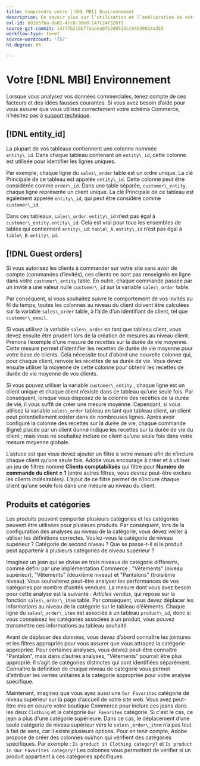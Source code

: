```yaml
---
title: Comprendre votre [!DNL MBI] Environnement
description: En savoir plus sur l’utilisation et l’amélioration de votre [!DNL MBI] environnement.
exl-id: 601b5fba-da02-4cc8-96ed-147c24f326f9
source-git-commit: 14777b216bf7aaeea0fb2d0513cc94539034a359
workflow-type: tm+mt
source-wordcount: '757'
ht-degree: 0%

---
```


# Votre [!DNL MBI] Environnement

Lorsque vous analysez vos données commerciales, tenez compte de ces facteurs et des idées fausses courantes. Si vous avez besoin d’aide pour vous assurer que vous utilisez correctement votre schéma Commerce, n’hésitez pas à [support technique](https://experienceleague.adobe.com/docs/commerce-knowledge-base/kb/troubleshooting/miscellaneous/mbi-service-policies.html?lang=en).

## [!DNL entity\_id]

La plupart de vos tableaux contiennent une colonne nommée `entity\_id`. Dans chaque tableau contenant un `entity\_id`, cette colonne est utilisée pour identifier les lignes uniques.

Par exemple, chaque ligne du `sales\_order` table est un ordre unique. La clé Principale de ce tableau est appelée `entity\_id`. Cette colonne peut être considérée comme `order\_id`. Dans une table séparée, `customer\_entity`, chaque ligne représente un client unique. La clé Principale de ce tableau est également appelée `entity\_id`, qui peut être considéré comme `customer\_id`.

Dans ces tableaux, `sales\_order.entity\_id` n’est pas égal à `customer\_entity.entity\_id`. Cela est vrai pour tous les ensembles de tables qui contiennent `entity\_id`: `table\_A.entity\_id` n’est pas égal à `table\_B.entity\_id`.

## [!DNL Guest orders]

Si vous autorisez les clients à commander sur votre site sans avoir de compte (commandes d’invités), ces clients ne sont pas renseignés en ligne dans votre `customer\_entity` table. En outre, chaque commande passée par un invité a une valeur nulle `customer\_id` sur la variable `sales\_order` table.

Par conséquent, si vous souhaitez suivre le comportement de vos invités au fil du temps, toutes les colonnes au niveau du client doivent être calculées sur la variable `sales\_order` table, à l’aide d’un identifiant de client, tel que `customer\_email`.

Si vous utilisez la variable `sales\_order` en tant que tableau client, vous devez ensuite être prudent lors de la création de mesures au niveau client. Prenons l’exemple d’une mesure de recettes sur la durée de vie moyenne. Cette mesure permet d’identifier les recettes de durée de vie moyenne pour votre base de clients. Cela nécessite tout d’abord une nouvelle colonne qui, pour chaque client, renvoie les recettes de sa durée de vie. Vous devez ensuite utiliser la moyenne de cette colonne pour obtenir les recettes de durée de vie moyenne de vos clients.

Si vous pouvez utiliser la variable `customer\_entity` , chaque ligne est un client unique et chaque client n’existe dans ce tableau qu’une seule fois. Par conséquent, lorsque vous disposez de la colonne des recettes de la durée de vie, il vous suffit de créer une mesure moyenne. Cependant, si vous utilisez la variable `sales\_order` tableau en tant que tableau client, un client peut potentiellement exister dans de nombreuses lignes. Après avoir configuré la colonne des recettes sur la durée de vie, chaque commande (ligne) placée par un client donné indique les recettes sur la durée de vie du client ; mais vous ne souhaitez inclure ce client qu’une seule fois dans votre mesure moyenne globale.

L’astuce est que vous devez ajouter un filtre à votre mesure afin de n’inclure chaque client qu’une seule fois. Adobe vous encourage à créer et à utiliser un jeu de filtres nommé **Clients comptabilisés** qui filtre pour **Numéro de commande du client = 1** (entre autres filtres, vous devrez peut-être exclure les clients indésirables). L’ajout de ce filtre permet de n’inclure chaque client qu’une seule fois dans une mesure au niveau du client.

## Produits et catégories

Les produits peuvent comporter plusieurs catégories et les catégories peuvent être utilisées pour plusieurs produits. Par conséquent, lors de la configuration des analyses au niveau de la catégorie, vous devez veiller à utiliser les définitions correctes. Voulez-vous la catégorie de niveau supérieur ? Catégorie de second niveau ? Que se passe-t-il si le produit peut appartenir à plusieurs catégories de niveau supérieur ?

Imaginez un jean qui se divise en trois niveaux de catégorie différents, comme défini par une implémentation Commerce : &quot;Vêtements&quot; (niveau supérieur), &quot;Vêtements&quot; (deuxième niveau) et &quot;Pantalons&quot; (troisième niveau). Vous souhaiterez peut-être analyser les performances de vos catégories par nombre d&#39;unités vendues. La mesure dont vous avez besoin pour cette analyse est la suivante : _Articles vendus_, qui repose sur la fonction `sales\_order\_item` table. Par conséquent, vous devez déplacer les informations au niveau de la catégorie sur le tableau d’éléments. Chaque ligne du `sales\_order\_item` est associée à un tableau `product\_id`, donc si vous connaissez les catégories associées à un produit, vous pouvez transmettre ces informations au tableau souhaité.

Avant de déplacer des données, vous devez d’abord connaître les jointures et les filtres appropriés pour vous assurer que vous attrapez la catégorie appropriée. Pour certaines analyses, vous devrez peut-être connaître &quot;Pantalon&quot;, mais dans d’autres analyses, &quot;Vêtements&quot; pourrait être plus approprié. Il s’agit de catégories distinctes qui sont identifiées séparément. Connaître la définition de chaque niveau de catégorie vous permet d’attribuer les ventes unitaires à la catégorie appropriée pour votre analyse spécifique.

Maintenant, imaginez que vous ayez aussi une `Our Favorites` catégorie de niveau supérieur sur la page d’accueil de votre site web. Vous avez peut-être mis en oeuvre votre boutique Commerce pour inclure ces jeans dans les deux `Clothing` et la catégorie `Our Favorites` catégorie. Si c&#39;est le cas, ce jean a plus d&#39;une catégorie supérieure. Dans ce cas, le déplacement d’une seule catégorie de niveau supérieur vers le `sales\_order\_item` n’a pas tout à fait de sens, car il existe plusieurs options. Pour en tenir compte, Adobe propose de créer des colonnes oui/non qui vérifient des catégories spécifiques. Par exemple : `Is product in Clothing category?` et `Is product in Our Favorites category?` Les colonnes vous permettent de vérifier si un produit appartient à ces catégories spécifiques.
